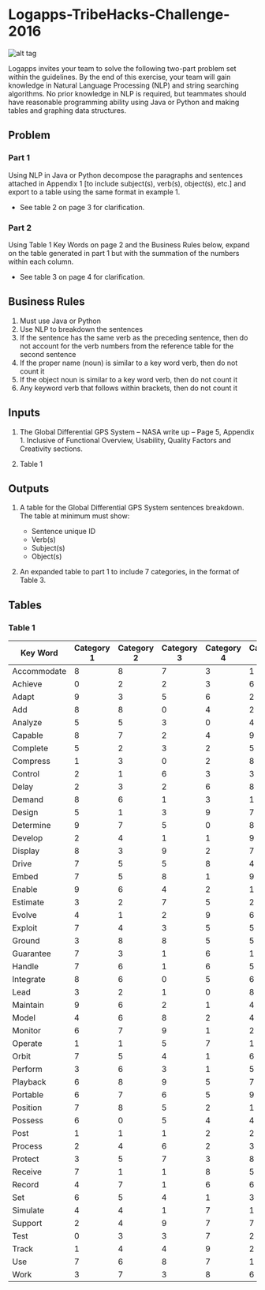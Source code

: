 # Logapps-TribeHacks-Challenge-2016
![alt tag](http://static1.squarespace.com/static/558ad739e4b0691bf6ef2d36/t/55fc3e89e4b039f7eac27f68/1459186648029/?format=400w)

Logapps invites your team to solve the following two-part problem set within the guidelines. By the end of this exercise, your team will gain knowledge in Natural Language Processing (NLP) and string searching algorithms.  No prior knowledge in NLP is required, but teammates should have reasonable programming ability using Java or Python and making tables and graphing data structures. 


## Problem

### Part 1

Using NLP in Java or Python decompose the paragraphs and sentences attached in Appendix 1 
[to include subject(s), verb(s), object(s), etc.] and export to a table using the same format in example 1.

* See table 2 on page 3 for clarification. 

### Part 2

Using Table 1 Key Words on page 2 and the Business Rules below, expand on the table generated in part 1 but with the summation of the numbers within each column. 

* See table 3 on page 4 for clarification. 

## Business Rules

1. Must use Java or Python
2. Use NLP to breakdown the sentences 
3. If the sentence has the same verb as the preceding sentence, then do not account for the verb 
numbers from the reference table for the second sentence
4. If the proper name (noun) is similar to a key word verb, then do not count it
5. If the object noun is similar to a key word verb, then do not count it
6. Any keyword verb that follows within brackets, then do not count it

## Inputs

1. The Global Differential GPS System – NASA write up – Page 5, Appendix 1. Inclusive of Functional 
Overview, Usability, Quality Factors and Creativity sections.

2. Table 1

## Outputs

1. A table for the Global Differential GPS System sentences breakdown. The table at minimum must show:
	* Sentence unique ID 
	* Verb(s)
	* Subject(s)
	* Object(s)

2. An expanded table to part 1 to include 7 categories, in the format of Table 3.



## Tables

### Table 1
| Key Word    | Category 1 | Category 2 | Category 3 | Category 4 | Category 5 | Category 6 | Category 7 |
|-------------|------------|------------|------------|------------|------------|------------|------------|
| Accommodate | 8          | 8          | 7          | 3          | 1          | 1          | 2          |
| Achieve     | 0          | 2          | 2          | 3          | 6          | 5          | 7          |
| Adapt       | 9          | 3          | 5          | 6          | 2          | 4          | 3          |
| Add         | 8          | 8          | 0          | 4          | 2          | 8          | 7          |
| Analyze     | 5          | 5          | 3          | 0          | 4          | 7          | 4          |
| Capable     | 8          | 7          | 2          | 4          | 9          | 8          | 6          |
| Complete    | 5          | 2          | 3          | 2          | 5          | 4          | 9          |
| Compress    | 1          | 3          | 0          | 2          | 8          | 9          | 3          |
| Control     | 2          | 1          | 6          | 3          | 3          | 0          | 5          |
| Delay       | 2          | 3          | 2          | 6          | 8          | 4          | 9          |
| Demand      | 8          | 6          | 1          | 3          | 1          | 7          | 0          |
| Design      | 5          | 1          | 3          | 9          | 7          | 3          | 5          |
| Determine   | 9          | 7          | 5          | 0          | 8          | 6          | 8          |
| Develop     | 2          | 4          | 1          | 1          | 9          | 8          | 2          |
| Display     | 8          | 3          | 9          | 2          | 7          | 4          | 5          |
| Drive       | 7          | 5          | 5          | 8          | 4          | 3          | 0          |
| Embed       | 7          | 5          | 8          | 1          | 9          | 7          | 8          |
| Enable      | 9          | 6          | 4          | 2          | 1          | 7          | 5          |
| Estimate    | 3          | 2          | 7          | 5          | 2          | 8          | 4          |
| Evolve      | 4          | 1          | 2          | 9          | 6          | 2          | 6          |
| Exploit     | 7          | 4          | 3          | 5          | 5          | 6          | 1          |
| Ground      | 3          | 8          | 8          | 5          | 5          | 2          | 1          |
| Guarantee   | 7          | 3          | 1          | 6          | 1          | 8          | 2          |
| Handle      | 7          | 6          | 1          | 6          | 5          | 3          | 3          |
| Integrate   | 8          | 6          | 0          | 5          | 6          | 3          | 4          |
| Lead        | 3          | 2          | 1          | 0          | 8          | 9          | 5          |
| Maintain    | 9          | 6          | 2          | 1          | 4          | 7          | 5          |
| Model       | 4          | 6          | 8          | 2          | 4          | 8          | 5          |
| Monitor     | 6          | 7          | 9          | 1          | 2          | 2          | 6          |
| Operate     | 1          | 1          | 5          | 7          | 1          | 8          | 4          |
| Orbit       | 7          | 5          | 4          | 1          | 6          | 1          | 7          |
| Perform     | 3          | 6          | 3          | 1          | 5          | 1          | 6          |
| Playback    | 6          | 8          | 9          | 5          | 7          | 8          | 6          |
| Portable    | 6          | 7          | 6          | 5          | 9          | 3          | 6          |
| Position    | 7          | 8          | 5          | 2          | 1          | 1          | 7          |
| Possess     | 6          | 0          | 5          | 4          | 4          | 5          | 7          |
| Post        | 1          | 1          | 1          | 2          | 2          | 3          | 4          |
| Process     | 2          | 4          | 6          | 2          | 3          | 2          | 8          |
| Protect     | 3          | 5          | 7          | 3          | 8          | 4          | 7          |
| Receive     | 7          | 1          | 1          | 8          | 5          | 9          | 4          |
| Record      | 4          | 7          | 1          | 6          | 6          | 8          | 1          |
| Set         | 6          | 5          | 4          | 1          | 3          | 3          | 3          |
| Simulate    | 4          | 4          | 1          | 7          | 1          | 7          | 8          |
| Support     | 2          | 4          | 9          | 7          | 7          | 2          | 8          |
| Test        | 0          | 3          | 3          | 7          | 2          | 1          | 7          |
| Track       | 1          | 4          | 4          | 9          | 2          | 4          | 4          |
| Use         | 7          | 6          | 8          | 7          | 1          | 0          | 8          |
| Work        | 3          | 7          | 3          | 8          | 6          | 3          | 5          |

